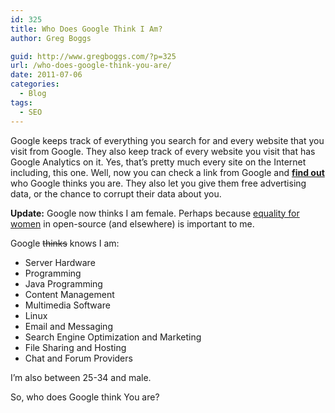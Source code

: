 ```yaml
---
id: 325
title: Who Does Google Think I Am?
author: Greg Boggs

guid: http://www.gregboggs.com/?p=325
url: /who-does-google-think-you-are/
date: 2011-07-06
categories:
  - Blog
tags:
  - SEO
---
```

Google keeps track of everything you search for and every website that you visit from Google. They also keep track of every website you visit that has Google Analytics on it. Yes, that&#8217;s pretty much every site on the Internet including, this one. Well, now you can check a link from Google and **[find out][1]** who Google thinks you are. They also let you give them free advertising data, or the chance to corrupt their data about you.

**Update:** Google now thinks I am female. Perhaps because [equality for women][2] in open-source (and elsewhere) is important to me.

Google <del>thinks</del> knows I am:

  * Server Hardware
  * Programming
  * Java Programming
  * Content Management
  * Multimedia Software
  * Linux
  * Email and Messaging
  * Search Engine Optimization and Marketing
  * File Sharing and Hosting
  * Chat and Forum Providers

I&#8217;m also between 25-34 and male.

So, who does Google think You are?

 [1]: http://www.google.com/ads/preferences/ "Who am I?"
 [2]: http://geekfeminism.org/